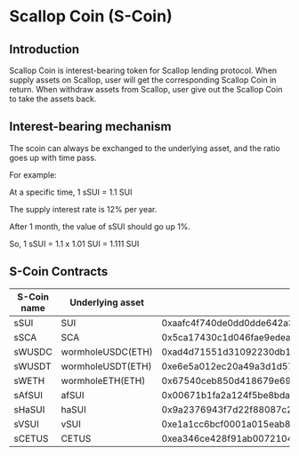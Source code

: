 # Scallop Coin (S-Coin)

## Introduction
Scallop Coin is interest-bearing token for Scallop lending protocol.
When supply assets on Scallop, user will get the corresponding Scallop Coin in return.
When withdraw assets from Scallop, user give out the Scallop Coin to take the assets back.

## Interest-bearing mechanism
The scoin can always be exchanged to the underlying asset, and the ratio goes up with time pass.

For example:

At a specific time, 1 sSUI = 1.1 SUI

The supply interest rate is 12% per year.

After 1 month, the value of sSUI should go up 1%.

So, 1 sSUI = 1.1 x 1.01 SUI = 1.111 SUI

## S-Coin Contracts

| S-Coin name | Underlying asset  | S-Coin type                                                                                                      |
|-------------|-------------------|------------------------------------------------------------------------------------------------------------------|
| sSUI        | SUI               | 0xaafc4f740de0dd0dde642a31148fb94517087052f19afb0f7bed1dc41a50c77b::scallop_sui::SCALLOP_SUI                     | 
| sSCA        | SCA               | 0x5ca17430c1d046fae9edeaa8fd76c7b4193a00d764a0ecfa9418d733ad27bc1e::scallop_sca::SCALLOP_SCA                     | 
| sWUSDC      | wormholeUSDC(ETH) | 0xad4d71551d31092230db1fd482008ea42867dbf27b286e9c70a79d2a6191d58d::scallop_wormhole_usdc::SCALLOP_WORMHOLE_USDC |
| sWUSDT      | wormholeUSDT(ETH) | 0xe6e5a012ec20a49a3d1d57bd2b67140b96cd4d3400b9d79e541f7bdbab661f95::scallop_wormhole_usdt::SCALLOP_WORMHOLE_USDT | 
| sWETH       | wormholeETH(ETH)  | 0x67540ceb850d418679e69f1fb6b2093d6df78a2a699ffc733f7646096d552e9b::scallop_wormhole_eth::SCALLOP_WORMHOLE_ETH   | 
| sAfSUI      | afSUI             | 0x00671b1fa2a124f5be8bdae8b91ee711462c5d9e31bda232e70fd9607b523c88::scallop_af_sui::SCALLOP_AF_SUI               | 
| sHaSUI      | haSUI             | 0x9a2376943f7d22f88087c259c5889925f332ca4347e669dc37d54c2bf651af3c::scallop_ha_sui::SCALLOP_HA_SUI               | 
| sVSUI       | vSUI              | 0xe1a1cc6bcf0001a015eab84bcc6713393ce20535f55b8b6f35c142e057a25fbe::scallop_v_sui::SCALLOP_V_SUI                 | 
| sCETUS      | CETUS             | 0xea346ce428f91ab007210443efcea5f5cdbbb3aae7e9affc0ca93f9203c31f0c::scallop_cetus::SCALLOP_CETUS                 | 
